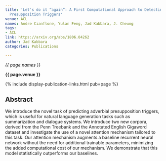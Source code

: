 ```yaml
---
title: 'Let’s do it “again”: A First Computational Approach to Detecting Adverbial
  Presupposition Triggers'
venue: ACL
names: Andre Cianflone, Yulan Feng, Jad Kabbara, J. Cheung
tags:
- ACL
link: https://arxiv.org/abs/1806.04262
author: Jad Kabbara
categories: Publications

---
```


*{{ page.names }}*

**{{ page.venue }}**

{% include display-publication-links.html pub=page %}

## Abstract

We introduce the novel task of predicting adverbial presupposition triggers, which is useful for natural language generation tasks such as summarization and dialogue systems. We introduce two new corpora, derived from the Penn Treebank and the Annotated English Gigaword dataset and investigate the use of a novel attention mechanism tailored to this task. Our attention mechanism augments a baseline recurrent neural network without the need for additional trainable parameters, minimizing the added computational cost of our mechanism. We demonstrate that this model statistically outperforms our baselines.